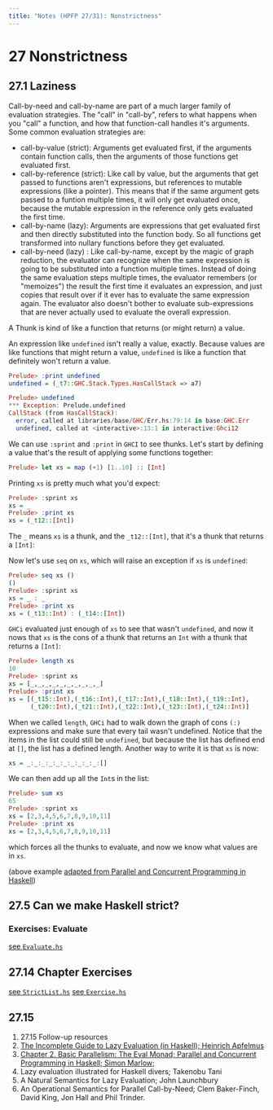 ```yaml
---
title: "Notes (HPFP 27/31): Nonstrictness"
---
```


# 27 Nonstrictness

## 27.1 Laziness

Call-by-need and call-by-name are part of a much larger family of evaluation
strategies. The "call" in "call-by", refers to what happens when you "call" a
function, and how that function-call handles it's arguments. Some common
evaluation strategies are:

- call-by-value (strict): Arguments get evaluated first, if the arguments contain
  function calls, then the arguments of those functions get evaluated first.
- call-by-reference (strict): Like call by value, but the arguments that get
  passed to functions aren't expressions, but references to mutable expressions
  (like a pointer). This means that if the same argument gets passed to a
  funtion multiple times, it will only get evaluated once, because the mutable
  expression in the reference only gets evaluated the first time.
- call-by-name (lazy): Arguments are expressions that get evaluated first and then
  directly substituted into the function body. So all functions get transformed
  into nullary functions before they get evaluated.
- call-by-need (lazy) : Like call-by-name, except by the magic of graph
  reduction, the evaluator can recognize when the same expression is
  going to be substituted into a function multiple times. Instead of doing the
  same evaluation steps multiple times, the evaluator remembers (or "memoizes")
  the result the first time it evaluates an expression, and just copies that
  result over if it ever has to evaluate the same expression again. The
  evaluator also doesn't bother to evaluate sub-expressions that are never actually
  used to evaluate the overall expression.


A Thunk is kind of like a function that returns (or might return) a value.

An expression like `undefined` isn't really a value, exactly. Because values
are like functions that might return a value, `undefined` is like a function
that definitely won't return a value.

```haskell
Prelude> :print undefined
undefined = (_t7::GHC.Stack.Types.HasCallStack => a7)

Prelude> undefined
*** Exception: Prelude.undefined
CallStack (from HasCallStack):
  error, called at libraries/base/GHC/Err.hs:79:14 in base:GHC.Err
  undefined, called at <interactive>:13:1 in interactive:Ghci12
```

We can use `:sprint` and `:print` in `GHCI` to see thunks. Let's start by
defining a value that's the result of applying some functions together:

```haskell
Prelude> let xs = map (+1) [1..10] :: [Int]
```

Printing `xs` is pretty much what you'd expect:

```haskell
Prelude> :sprint xs
xs = _
Prelude> :print xs
xs = (_t12::[Int])
```

The `_` means `xs` is a thunk, and the `_t12::[Int]`, that it's a thunk that
returns a `[Int]`:

Now let's use `seq` on `xs`, which will raise an exception if `xs` is
`undefined`:

```haskell
Prelude> seq xs ()
()
Prelude> :sprint xs
xs = _ : _
Prelude> :print xs
xs = (_t13::Int) : (_t14::[Int])
```

`GHCi` evaluated just enough of `xs` to see that wasn't `undefined`, and now
it nows that `xs` is the cons of a thunk that returns an `Int` with a thunk that
returns a `[Int]`:

```haskell
Prelude> length xs
10
Prelude> :sprint xs
xs = [_,_,_,_,_,_,_,_,_,_]
Prelude> :print xs
xs = [(_t15::Int),(_t16::Int),(_t17::Int),(_t18::Int),(_t19::Int),
      (_t20::Int),(_t21::Int),(_t22::Int),(_t23::Int),(_t24::Int)]
```

When we called `length`, `GHCi` had to walk down the graph of cons `(:)`
expressions and make sure that every tail wasn't undefined. Notice that the
items in the list could still be `undefined`, but because the list has defined
end at `[]`, the list has a defined length. Another way to write it is that `xs`
is now:

```haskell
xs = _:_:_:_:_:_:_:_:_:_:[]
```

We can then add up all the `Int`s in the list:

```haskell
Prelude> sum xs
65
Prelude> :sprint xs
xs = [2,3,4,5,6,7,8,9,10,11]
Prelude> :print xs
xs = [2,3,4,5,6,7,8,9,10,11]
```

which forces all the thunks to evaluate, and now we know what values are in
`xs`.

(above example [adapted from Parallel and Concurrent Programming in
Haskell](https://www.reddit.com/r/haskelltil/comments/2zlq40/sprint_in_ghci_lets_you_view_thunks/?st=jmdvtr71&sh=93851e55))


## 27.5 Can we make Haskell strict?


### Exercises: Evaluate

[see `Evaluate.hs`](https://github.com/johnchandlerburnham/hpfp/blob/master/27/Evaluate.hs)

## 27.14 Chapter Exercises

[see `StrictList.hs`](https://github.com/johnchandlerburnham/hpfp/blob/master/27/StrictList.hs)
[see `Exercise.hs`](https://github.com/johnchandlerburnham/hpfp/blob/master/27/Exercise.hs)

## 27.15

1. 27.15
Follow-up resources
1. [The Incomplete Guide to Lazy Evaluation (in Haskell); Heinrich
Apfelmus](https://hackhands.com/guide-lazy-evaluation-haskell/)
2. [Chapter 2. Basic Parallelism: The Eval Monad; Parallel and
Concurrent Programming in Haskell; Simon Marlow;](http://chimera.labs.oreilly.com/books/1230000000929/ch02.html)
3. Lazy evaluation illustrated for Haskell divers; Takenobu Tani
4. A Natural Semantics for Lazy Evaluation; John Launchbury
5. An Operational Semantics for Parallel Call-by-Need; Clem Baker-Finch, David
   King, Jon Hall and Phil Trinder.

